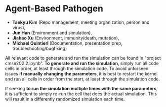 # Agent-Based Pathogen

- **Taekyu Kim** (Repo management, meeting organization, person and virus), 
- **Jun Han** (Environment and simulation), 
- **Jiahao Xu** (Environment, immunity/death, mutation), 
- **Michael Quintieri** (Documentation, presentation prep, troubleshooting/bugfixing)

All relevant code to generate and run the simulation can be found in "project cmse202 2.ipynb". **To generate and run the simulation**, simply run all code cells in order, at least through the simulation code. To avoid unforseen issues **if manually changing the parameters**, it is best to restart the kernel and run all cells in order from the start, at least through the simulation code. 

If seeking **to run the simulation multiple times with the same parameters**, it is sufficient to simply re-run the cell that does the actual simulation. This will result in a differently randomized simulation each time.
